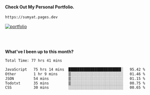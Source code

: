 #### Check Out My Personal Portfolio.
````bash
https://sumyat.pages.dev
````

<a href='https://sumyat.pages.dev/'>
    <img src='https://user-images.githubusercontent.com/108873224/211860821-15c31441-8db7-4fb7-8537-28a0c11e9408.png' alt='portfolio' align='center' />
</a>


<br />
<br />


<br />
<br />

**What've I been up to this month?**

<!--START_SECTION:waka-->

```txt
Total Time: 77 hrs 41 mins

JavaScript   75 hrs 14 mins  ████████████████████████░   95.42 %
Other        1 hr 9 mins     ▒░░░░░░░░░░░░░░░░░░░░░░░░   01.46 %
JSON         54 mins         ▒░░░░░░░░░░░░░░░░░░░░░░░░   01.15 %
Todotxt      35 mins         ▒░░░░░░░░░░░░░░░░░░░░░░░░   00.75 %
CSS          30 mins         ░░░░░░░░░░░░░░░░░░░░░░░░░   00.65 %
```

<!--END_SECTION:waka-->




